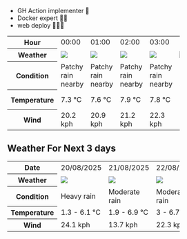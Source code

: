 - GH Action implementer 🚀
- Docker expert 🐳🚢
- web deploy 👨🏻‍💻

<div style="width:400px">


<table>
    <tr>
        <th>Hour</th>
        <td>00:00</td><td>01:00</td><td>02:00</td><td>03:00</td><td>04:00</td><td>05:00</td><td>06:00</td><td>07:00</td><td>08:00</td><td>09:00</td><td>10:00</td><td>11:00</td><td>12:00</td><td>13:00</td><td>14:00</td><td>15:00</td><td>16:00</td><td>17:00</td><td>18:00</td><td>19:00</td><td>20:00</td><td>21:00</td><td>22:00</td><td>23:00</td>
    </tr>
    <tr>
        <th>Weather</th>
        <td><img src="https://cdn.weatherapi.com/weather/64x64/night/176.png"></img></td><td><img src="https://cdn.weatherapi.com/weather/64x64/night/176.png"></img></td><td><img src="https://cdn.weatherapi.com/weather/64x64/night/176.png"></img></td><td><img src="https://cdn.weatherapi.com/weather/64x64/night/176.png"></img></td><td><img src="https://cdn.weatherapi.com/weather/64x64/night/353.png"></img></td><td><img src="https://cdn.weatherapi.com/weather/64x64/night/296.png"></img></td><td><img src="https://cdn.weatherapi.com/weather/64x64/night/302.png"></img></td><td><img src="https://cdn.weatherapi.com/weather/64x64/night/302.png"></img></td><td><img src="https://cdn.weatherapi.com/weather/64x64/day/296.png"></img></td><td><img src="https://cdn.weatherapi.com/weather/64x64/day/302.png"></img></td><td><img src="https://cdn.weatherapi.com/weather/64x64/day/266.png"></img></td><td><img src="https://cdn.weatherapi.com/weather/64x64/day/317.png"></img></td><td><img src="https://cdn.weatherapi.com/weather/64x64/day/320.png"></img></td><td><img src="https://cdn.weatherapi.com/weather/64x64/day/320.png"></img></td><td><img src="https://cdn.weatherapi.com/weather/64x64/day/320.png"></img></td><td><img src="https://cdn.weatherapi.com/weather/64x64/day/320.png"></img></td><td><img src="https://cdn.weatherapi.com/weather/64x64/day/317.png"></img></td><td><img src="https://cdn.weatherapi.com/weather/64x64/day/248.png"></img></td><td><img src="https://cdn.weatherapi.com/weather/64x64/day/248.png"></img></td><td><img src="https://cdn.weatherapi.com/weather/64x64/night/143.png"></img></td><td><img src="https://cdn.weatherapi.com/weather/64x64/night/266.png"></img></td><td><img src="https://cdn.weatherapi.com/weather/64x64/night/353.png"></img></td><td><img src="https://cdn.weatherapi.com/weather/64x64/night/296.png"></img></td><td><img src="https://cdn.weatherapi.com/weather/64x64/night/353.png"></img></td>
    </tr>
    <tr>
        <th>Condition</th>
        <td width="200px">Patchy rain nearby</td><td width="200px">Patchy rain nearby</td><td width="200px">Patchy rain nearby</td><td width="200px">Patchy rain nearby</td><td width="200px">Light rain shower</td><td width="200px">Light rain</td><td width="200px">Moderate rain</td><td width="200px">Moderate rain</td><td width="200px">Light rain</td><td width="200px">Moderate rain</td><td width="200px">Light drizzle</td><td width="200px">Light sleet</td><td width="200px">Moderate or heavy sleet</td><td width="200px">Moderate or heavy sleet</td><td width="200px">Moderate or heavy sleet</td><td width="200px">Moderate or heavy sleet</td><td width="200px">Light sleet</td><td width="200px">Fog</td><td width="200px">Fog</td><td width="200px">Mist</td><td width="200px">Light drizzle</td><td width="200px">Light rain shower</td><td width="200px">Light rain</td><td width="200px">Light rain shower</td>
    </tr>
    <tr>
        <th>Temperature</th>
        <td>7.3 °C</td><td>7.6 °C</td><td>7.9 °C</td><td>7.8 °C</td><td>7.7 °C</td><td>7.8 °C</td><td>6.1 °C</td><td>3.5 °C</td><td>4.2 °C</td><td>2.9 °C</td><td>3.1 °C</td><td>3.5 °C</td><td>2.9 °C</td><td>2 °C</td><td>1.6 °C</td><td>1.3 °C</td><td>1.8 °C</td><td>2.3 °C</td><td>2.6 °C</td><td>2.5 °C</td><td>2.1 °C</td><td>2.5 °C</td><td>3 °C</td><td>3.5 °C</td>
    </tr>
    <tr>
        <th>Wind</th>
        <td>20.2 kph</td><td>20.9 kph</td><td>21.2 kph</td><td>22.3 kph</td><td>24.1 kph</td><td>19.8 kph</td><td>10.8 kph</td><td>12.6 kph</td><td>10.8 kph</td><td>10.1 kph</td><td>7.2 kph</td><td>5.4 kph</td><td>5.8 kph</td><td>2.5 kph</td><td>1.8 kph</td><td>0.7 kph</td><td>2.5 kph</td><td>5.4 kph</td><td>5.4 kph</td><td>7.2 kph</td><td>9.4 kph</td><td>11.5 kph</td><td>12.2 kph</td><td>12.2 kph</td>
    </tr>
</table>


<div/>

## Weather For Next 3 days

<div style="width:400px">


<table>
    <tr>
        <th>Date</th>
        <td>20/08/2025</td><td>21/08/2025</td><td>22/08/2025</td>
    </tr>
    <tr>
        <th>Weather</th>
        <td><img src="https://cdn.weatherapi.com/weather/64x64/day/308.png"/></td><td><img src="https://cdn.weatherapi.com/weather/64x64/day/302.png"/></td><td><img src="https://cdn.weatherapi.com/weather/64x64/day/302.png"/></td>
    </tr>
    <tr>
        <th>Condition</th>
        <td width="200px">Heavy rain</td><td width="200px">Moderate rain</td><td width="200px">Moderate rain</td>
    </tr>
    <tr>
        <th>Temperature</th>
        <td>1.3 -  6.1 °C</td><td>1.9 -  6.9 °C</td><td>3 -  6.7 °C</td>
    </tr>
    <tr>
        <th>Wind</th>
        <td>24.1 kph</td><td>13.7 kph</td><td>22.3 kph</td>
    </tr>
</table>


<div/>


